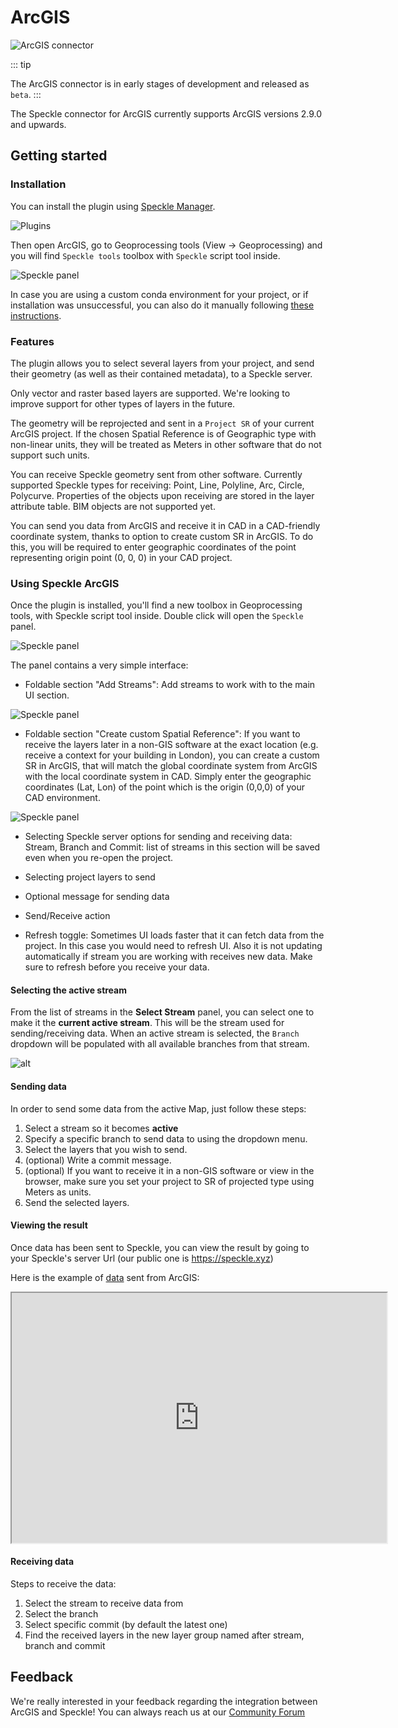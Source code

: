 # ArcGIS

![ArcGIS connector](./img-arcgis/arcgis-main.png)

::: tip

The ArcGIS connector is in early stages of development and released as `beta`.
:::

The Speckle connector for ArcGIS currently supports ArcGIS versions 2.9.0 and upwards.

## Getting started

### Installation

You can install the plugin using [Speckle Manager](https://speckle.systems/download/).

![Plugins](./img-arcgis/arcgis-speckle-manager.png)


Then open ArcGIS, go to Geoprocessing tools (View -> Geoprocessing) and you will find `Speckle tools` toolbox with `Speckle` script tool inside. 

![Speckle panel](./img-arcgis/arcgis-geoprocessing.png)

In case you are using a custom conda environment for your project, or if installation was unsuccessful, you can also do it manually following [these instructions](https://github.com/specklesystems/speckle-arcgis/tree/main/speckle_arcgis_installer).


### Features

The plugin allows you to select several layers from your project, and send their geometry (as well as their contained metadata), to a Speckle server.

Only vector and raster based layers are supported. We're looking to improve support for other types of layers in the future.

The geometry will be reprojected and sent in a `Project SR` of your current ArcGIS project. If the chosen Spatial Reference is of Geographic type with non-linear units, they will be treated as Meters in other software that do not support such units.

You can receive Speckle geometry sent from other software. Currently supported Speckle types for receiving: Point, Line, Polyline, Arc, Circle, Polycurve. Properties of the objects upon receiving are stored in the layer attribute table. BIM objects are not supported yet. 

You can send you data from ArcGIS and receive it in CAD in a CAD-friendly coordinate system, thanks to option to create custom SR in ArcGIS. To do this, you will be required to enter geographic coordinates of the point representing origin point (0, 0, 0) in your CAD project.

### Using Speckle ArcGIS

Once the plugin is installed, you'll find a new toolbox in Geoprocessing tools, with Speckle script tool inside. Double click will open the `Speckle` panel.

![Speckle panel](./img-arcgis/arcgis-ui0.png)

The panel contains a very simple interface: 
- Foldable section "Add Streams": Add streams to work with to the main UI section.

![Speckle panel](./img-arcgis/arcgis-add-streams.png)

- Foldable section "Create custom Spatial Reference": If you want to receive the layers later in a non-GIS software at the exact location (e.g. receive a context for your building in London), you can create a custom SR in ArcGIS, that will match the global coordinate system from ArcGIS with the local coordinate system in CAD. Simply enter the geographic coordinates (Lat, Lon) of the point which is the origin (0,0,0) of your CAD environment. 

![Speckle panel](./img-arcgis/arcgis-create-sr.png)

- Selecting Speckle server options for sending and receiving data: Stream, Branch and Commit: list of streams in this section will be saved even when you re-open the project. 

- Selecting project layers to send

- Optional message for sending data

- Send/Receive action

- Refresh toggle: Sometimes UI loads faster that it can fetch data from the project. In this case you would need to refresh UI. Also it is not updating automatically if stream you are working with receives new data. Make sure to refresh before you receive your data.

#### Selecting the active stream

From the list of streams in the **Select Stream** panel, you can select one to make it the **current active stream**. This will be the stream used for sending/receiving data. When an active stream is selected, the `Branch` dropdown will be populated with all available branches from that stream.

![alt](./img-arcgis/arcgis-stream.png)

#### Sending data

In order to send some data from the active Map, just follow these steps:

1. Select a stream so it becomes **active**
2. Specify a specific branch to send data to using the dropdown menu.
3. Select the layers that you wish to send.
4. (optional) Write a commit message.
5. (optional) If you want to receive it in a non-GIS software or view in the browser, make sure you set your project to SR of projected type using Meters as units.
5. Send the selected layers.

#### Viewing the result

Once data has been sent to Speckle, you can view the result by going to your Speckle's server Url (our public one is https://speckle.xyz)

Here is the example of [data](https://www.diva-gis.org/gdata) sent from ArcGIS: 
<iframe src="https://speckle.xyz/streams/1a3ba52990/commits/214c531539" width=600 height=400></iframe>

#### Receiving data

Steps to receive the data:

1. Select the stream to receive data from
2. Select the branch
3. Select specific commit (by default the latest one)
4. Find the received layers in the new layer group named after stream, branch and commit

## Feedback

We're really interested in your feedback regarding the integration between ArcGIS and Speckle! You can always reach us at our [Community Forum](https://speckle.community)
